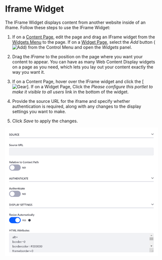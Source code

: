 # Iframe Widget

The IFrame Widget displays content from another website inside of an iframe. Follow these steps to use the IFrame Widget:

1. If on a [Content Page](../../02-creating-pages/01-understanding-pages.md#content-pages), edit the page and drag an IFrame widget from the [Widgets Menu](../../02-creating-pages/03-content-page-elements.md#widgets) to the page. If on a [Widget Page](../../02-creating-pages/01-understanding-pages.md#widget-pages), select the *Add* button (![Add](../../../../images/icon-add.png)) from the Control Menu and open the *Widgets* panel.

1. Drag the *IFrame* to the position on the page where you want your content to appear. You can have as many Web Content Display widgets on a page as you need, which lets you lay out your content exactly the way you want it.

1. If on a Content Page, hover over the IFrame widget and click the [![Gear](../../../../images/icon-gear.png)]. If on a Widget Page, Click the *Please configure this portlet to make it visible to all users* link in the bottom of the widget.

1. Provide the source URL for the iframe and specify whether authentication is required, along with any changes to the display settings you want to make.

1. Click *Save* to apply the changes.

![The IFrame Widget displays content from another website.](./iframe-widget/images/01.png)